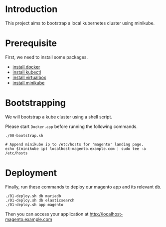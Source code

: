 # Introduction 

This project aims to bootstrap a local kubernetes cluster using minikube.

# Prerequisite

First, we need to install some packages.
-  [install docker](https://docs.docker.com/docker-for-mac/install/)
-  [install kubectl](https://kubernetes.io/docs/tasks/tools/install-kubectl/)
-  [install virtualbox](https://www.virtualbox.org/wiki/Downloads)
-  [install minikube](https://minikube.sigs.k8s.io/docs/start/)

# Bootstrapping

We will bootstrap a kube cluster using a shell script.

Please start `Docker.app` before running the following commands.

```
./00-bootstrap.sh

# Append minikube ip to /etc/hosts for 'magento' landing page.
echo $(minikube ip) localhost-magento.example.com | sudo tee -a /etc/hosts
```

# Deployment

Finally, run these commands to deploy our magento app and its relevant db.

```
./01-deploy.sh db mariadb
./01-deploy.sh db elasticsearch
./01-deploy.sh app magento
```

Then you can access your application at http://localhost-magento.example.com
